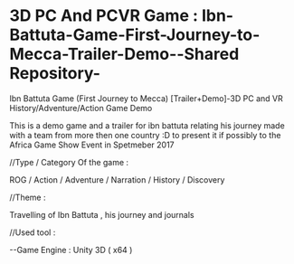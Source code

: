 # 3D PC And PCVR Game : Ibn-Battuta-Game-First-Journey-to-Mecca-Trailer-Demo--Shared Repository-
Ibn Battuta Game (First Journey to Mecca) [Trailer+Demo]-3D PC and VR History/Adventure/Action Game Demo

This is a demo game and a trailer for ibn battuta relating his journey made with a team from more then one country :D to present it if possibly to the Africa Game Show Event in Spetmeber 2017

//Type / Category Of the game :

ROG / Action / Adventure / Narration / History / Discovery

//Theme :

Travelling of Ibn Battuta , his journey and journals

//Used tool :

--Game Engine : Unity 3D ( x64 )

